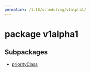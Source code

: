 ```yaml
---
permalink: /1.18/scheduling/v1alpha1/
---
```


# package v1alpha1



## Subpackages

* [priorityClass](scheduling-v1alpha1-priorityClass.md)
